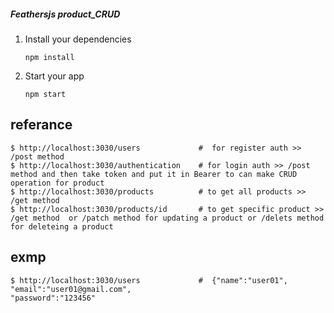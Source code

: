 ##### Feathersjs product_CRUD

 
 1. Install your dependencies

    ```
    npm install
    ```

2. Start your app

    ```
    npm start
    ```

## referance

```
$ http://localhost:3030/users             #  for register auth >> /post method
$ http://localhost:3030/authentication    # for login auth >> /post method and then take token and put it in Bearer to can make CRUD operation for product
$ http://localhost:3030/products          # to get all products >> /get method
$ http://localhost:3030/products/id       # to get specific product >> /get method  or /patch method for updating a product or /delets method for deleteing a product
```
 


## exmp

```
$ http://localhost:3030/users             #  {"name":"user01",
"email":"user01@gmail.com",
"password":"123456"
 ```
 
